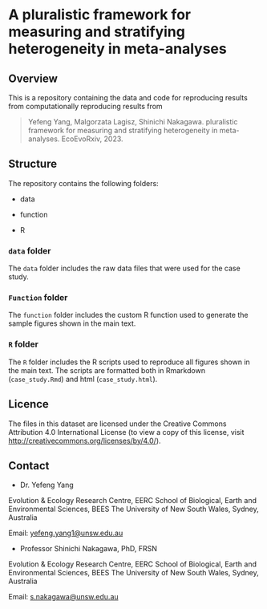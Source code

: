 # A pluralistic framework for measuring and stratifying heterogeneity in meta-analyses

## Overview

This is a repository containing the data and code for reproducing results from computationally reproducing results from 

> Yefeng Yang, Malgorzata Lagisz, Shinichi Nakagawa.  pluralistic framework for measuring and stratifying heterogeneity in meta-analyses. EcoEvoRxiv, 2023.

## Structure

The repository contains the following folders:

- data

- function

- R

### `data` folder

The `data` folder includes the raw data files that were used for the case study.

### `Function` folder

The `function` folder includes the custom R function used to generate the sample figures shown in the main text.

### `R` folder

The `R` folder includes the R scripts used to reproduce all figures shown in the main text. The scripts are formatted both in Rmarkdown (`case_study.Rmd`) and html (`case_study.html`).

## Licence

The files in this dataset are licensed under the Creative Commons Attribution 4.0 International License (to view a copy of this license, visit http://creativecommons.org/licenses/by/4.0/).

## Contact

- Dr. Yefeng Yang

Evolution & Ecology Research Centre, EERC
School of Biological, Earth and Environmental Sciences, BEES
The University of New South Wales, Sydney, Australia

Email: yefeng.yang1@unsw.edu.au

- Professor Shinichi Nakagawa, PhD, FRSN

Evolution & Ecology Research Centre, EERC
School of Biological, Earth and Environmental Sciences, BEES
The University of New South Wales, Sydney, Australia

Email: s.nakagawa@unsw.edu.au

